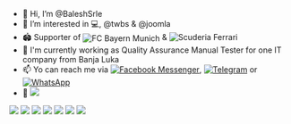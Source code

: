 - 👋 Hi, I’m @BaleshSrle
- 👀 I’m interested in 💻, @twbs & @joomla
- :stadium: Supporter of <img src="https://badges.aleen42.com/src/bayern_munchen.svg" style="vertical-align:middle;" alt="FC Bayern Munich"> & <img src="https://badges.aleen42.com/src/ferrari.svg" style="vertical-align:baseline;" alt="Scuderia Ferrari">
- 💼 I'm currently working as Quality Assurance Manual Tester for one IT company from Banja Luka
- 📫 Yo can reach me via [![Facebook Messenger](https://badges.aleen42.com/src/messenger.svg)](https://m.me/srdjan.balesevic), [![Telegram](https://badges.aleen42.com/src/telegram.svg)](https://t.me/BaleshSrle) or [![WhatsApp](https://badges.aleen42.com/src/whatsapp.svg)](https://wa.me/38766340286)
- :car: ![](https://img.shields.io/static/v1?logo=volkswagen&label=&message=Golf%20Typ19E%201.6%20TD%20CL%20(1991)&labelColor=555555&color=151F5D&logoColor=white)

![](https://img.shields.io/static/v1?logo=fujitsu&label=Fujitsu&message=Lifebook%20S751&labelColor=555555&color=FF0000&logoColor=white)
![](https://img.shields.io/badge/Intel-Core_i5_2ND-0071C5?style=for-the-badge&logo=intel&logoColor=white)
![](https://img.shields.io/badge/Samsung-8G_DDR3_1333_MHz_SODIMM-1428A0?style=for-the-badge&logo=samsung&logoColor=white)
![](https://img.shields.io/badge/Seagate-Momentus_ST9320423AS_320GB_SATA_HDD-6EBE49?style=for-the-badge&logo=seagate&logoColor=white)
![](https://img.shields.io/badge/Windows-Windows_10_Pro_21H2-0078D6?style=for-the-badge&logo=windows&logoColor=white)
![](https://img.shields.io/static/v1?logo=fujitsu&label=Fujitsu&message=B23T%E2%80%936%20LED&labelColor=555555&color=FF0000&logoColor=white)
![](https://img.shields.io/badge/NEC-MultiSync_LCD1570NX-1414A0?style=for-the-badge&logo=nec&logoColor=white)

<!---
BaleshSrle/BaleshSrle is a ✨ special ✨ repository because its `README.md` (this file) appears on your GitHub profile.
You can click the Preview link to take a look at your changes.
--->
<!--- - 🌱 I’m currently learning ...
- 💞️ I’m looking to collaborate on ... --->
